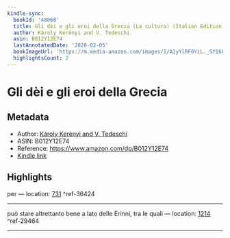 ```yaml
---
kindle-sync:
  bookId: '48068'
  title: Gli dèi e gli eroi della Grecia (La cultura) (Italian Edition)
  author: Károly Kerényi and V. Tedeschi
  asin: B012Y12E74
  lastAnnotatedDate: '2020-02-05'
  bookImageUrl: 'https://m.media-amazon.com/images/I/A1yYlRF0YiL._SY160.jpg'
  highlightsCount: 2
---
```

# Gli dèi e gli eroi della Grecia
## Metadata
* Author: [Károly Kerényi and V. Tedeschi](https://www.amazon.comundefined)
* ASIN: B012Y12E74
* Reference: https://www.amazon.com/dp/B012Y12E74
* [Kindle link](kindle://book?action=open&asin=B012Y12E74)

## Highlights
per — location: [731](kindle://book?action=open&asin=B012Y12E74&location=731) ^ref-36424

---
può stare altrettanto bene a lato delle Erinni, tra le quali — location: [1214](kindle://book?action=open&asin=B012Y12E74&location=1214) ^ref-29464

---
